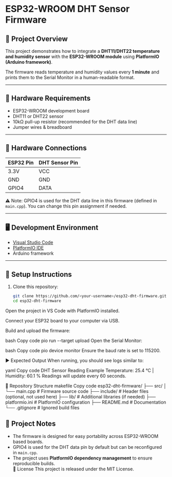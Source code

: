# ESP32-WROOM DHT Sensor Firmware

## 📌 Project Overview
This project demonstrates how to integrate a **DHT11/DHT22 temperature and humidity sensor** with the **ESP32-WROOM module** using **PlatformIO (Arduino framework)**.  

The firmware reads temperature and humidity values every **1 minute** and prints them to the Serial Monitor in a human-readable format.

---

## 🔧 Hardware Requirements
- ESP32-WROOM development board  
- DHT11 or DHT22 sensor  
- 10kΩ pull-up resistor (recommended for the DHT data line)  
- Jumper wires & breadboard  

---

## 🔌 Hardware Connections
| ESP32 Pin | DHT Sensor Pin |
|-----------|----------------|
| 3.3V      | VCC            |
| GND       | GND            |
| GPIO4     | DATA           |

⚠️ Note: GPIO4 is used for the DHT data line in this firmware (defined in `main.cpp`). You can change this pin assignment if needed.

---

## 🖥️ Development Environment
- [Visual Studio Code](https://code.visualstudio.com/)  
- [PlatformIO IDE](https://platformio.org/install/ide?install=vscode)  
- Arduino framework  

---

## 🚀 Setup Instructions
1. Clone this repository:
   ```bash
   git clone https://github.com/<your-username>/esp32-dht-firmware.git
   cd esp32-dht-firmware
Open the project in VS Code with PlatformIO installed.

Connect your ESP32 board to your computer via USB.

Build and upload the firmware:

bash
Copy code
pio run --target upload
Open the Serial Monitor:

bash
Copy code
pio device monitor
Ensure the baud rate is set to 115200.

▶️ Expected Output
When running, you should see logs similar to:

yaml
Copy code
DHT Sensor Reading Example
Temperature: 25.4 °C  |  Humidity: 60.1 %
Readings will update every 60 seconds.

📂 Repository Structure
makefile
Copy code
esp32-dht-firmware/
 ├── src/
 │   └── main.cpp        # Firmware source code
 ├── include/            # Header files (optional, not used here)
 ├── lib/                # Additional libraries (if needed)
 ├── platformio.ini      # PlatformIO configuration
 ├── README.md           # Documentation
 └── .gitignore          # Ignored build files
## 🧪 Project Notes
- The firmware is designed for easy portability across ESP32-WROOM based boards.  
- GPIO4 is used for the DHT data pin by default but can be reconfigured in `main.cpp`.  
- The project uses **PlatformIO dependency management** to ensure reproducible builds.  
📜 License
This project is released under the MIT License.

